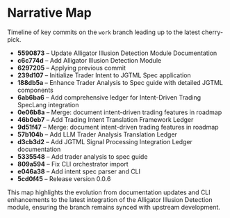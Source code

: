 # Narrative Map

Timeline of key commits on the `work` branch leading up to the latest cherry-pick.

- **5590873** – Update Alligator Illusion Detection Module Documentation
- **c6c774d** – Add Alligator Illusion Detection Module
- **6297205** – Applying previous commit
- **239d107** – Initialize Trader Intent to JGTML Spec application
- **188db5a** – Enhance Trader Analysis to Spec guide with detailed JGTML components
- **6ab6ba6** – Add comprehensive ledger for Intent-Driven Trading SpecLang integration
- **0e06b8a** – Merge: document intent-driven trading features in roadmap
- **46b0eb7** – Add Trading Intent Translation Framework Ledger
- **9d51f47** – Merge: document intent-driven trading features in roadmap
- **57b104b** – Add LLM Trader Analysis Translation Ledger
- **d3cb3d2** – Add JGTML Signal Processing Integration Ledger documentation
- **5335548** – Add trader analysis to spec guide
- **809a594** – Fix CLI orchestrator import
- **e046a38** – Add intent spec parser and CLI
- **5cd0f45** – Release version 0.0.6

This map highlights the evolution from documentation updates and CLI enhancements to the latest integration of the Alligator Illusion Detection module, ensuring the branch remains synced with upstream development.
